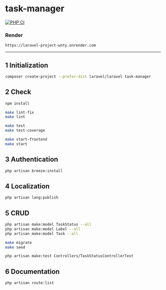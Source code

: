 # task-manager

[![PHP CI](https://github.com/behindthep/task-manager/actions/workflows/phpci.yml/badge.svg)](https://github.com/behindthep/task-manager/actions/workflows/phpci.yml)

### Render
```
https://laravel-project-wnty.onrender.com
```

---

## 1 Initialization
```bash
composer create-project --prefer-dist laravel/laravel task-manager
```

## 2 Check
```bash
npm install

make lint-fix
make lint

make test
make test-coverage

make start-frontend
make start
```

## 3 Authentication
```bash
php artisan breeze:install
```

## 4 Localization
```bash
php artisan lang:publish
```

## 5 CRUD
```bash
php artisan make:model TaskStatus --all
php artisan make:model Label --all
php artisan make:model Task --all

make migrate
make seed

php artisan make:test Controllers/TaskStatusControllerTest
```

## 6 Documentation
```bash
php artisan route:list
```
